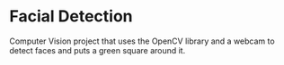 # Facial Detection
Computer Vision project that uses the OpenCV library and a webcam to detect faces and puts a green square around it.
